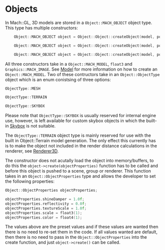 # Objects

In Mach::GL, 3D models are stored in a `Object::MACH_OBJECT` object type. This type has multiple constructors: 

```cpp
    Object::MACH_OBJECT object = Object::Object::createObject(model, position, texture);

    Object::MACH_OBJECT object = Object::Object::createObject(model, position, texture, objectType);

    Object::MACH_OBJECT object = Object::Object::createObject(model, position, texture, texture2, objectType);
```

All three constructors take in a `Object::MACH_MODEL`, `float3` and `Graphics::MACH_IMAGE`. See [Model](./model.md) for more information on how to create an `Object::MACH_MODEL`. Two of these contructors take in an `Object::ObjectType` object which is an enum conistsing of three options:

```cpp
ObjectType::MESH

ObjectType::TERRAIN

ObjectType::SKYBOX
```

Please note that `ObjectType::SKYBOX` is usually reserved for internal engine use, however, is left available for custom skybox objects in which the built-in [Skybox](./skybox.md) is not suitable. 

The `ObjectType::TERRAIN` object type is mainly reserved for use with the built in Object::Terrain model generation. The only effect this currently has is to make the object not included in the render distance calculations in the renderer, see [Renderer3D](./../graphics/renderer3D.md). 

The constructor does not acutally load the object into memory/buffers, to do this the `object->create(objectProperties)` function has to be called and before this object is pushed to a scene, group or renderer. This function takes in an `Object::ObjectProperties` type and allows the developer to set the following properties: 

```cpp
Object::ObjectProperties objectProperties;

objectProperties.shineDamper = 1.0f;
objectProperties.reflectivity = 0.0f;
objectProperties.textureScale = 1.0f;
objectProperties.scale = float3(1);
objectProperties.color = float4(1);
```

The values above are the preset values and if these values are wanted then there is no need to re-set them in the code. If all values wanted are default, then there is no need to pass in the `Object::ObjectProperties` into the create function, and just `object->create()` can be called. 